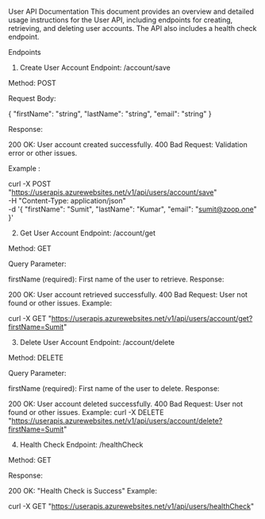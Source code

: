 User API Documentation
This document provides an overview and detailed usage instructions for the User API, including endpoints for creating, retrieving, and deleting user accounts. The API also includes a health check endpoint.

Endpoints
1. Create User Account
Endpoint: /account/save

Method: POST

Request Body:

{
  "firstName": "string",
  "lastName": "string",
  "email": "string"
}

Response:

200 OK: User account created successfully.
400 Bad Request: Validation error or other issues.

Example :

curl -X POST "https://userapis.azurewebsites.net/v1/api/users/account/save" \
-H "Content-Type: application/json" \
-d '{
  "firstName": "Sumit",
  "lastName": "Kumar",
  "email": "sumit@zoop.one"
}'


2. Get User Account
Endpoint: /account/get

Method: GET

Query Parameter:

firstName (required): First name of the user to retrieve.
Response:

200 OK: User account retrieved successfully.
400 Bad Request: User not found or other issues.
Example:

curl -X GET "https://userapis.azurewebsites.net/v1/api/users/account/get?firstName=Sumit"


3. Delete User Account
Endpoint: /account/delete

Method: DELETE

Query Parameter:

firstName (required): First name of the user to delete.
Response:

200 OK: User account deleted successfully.
400 Bad Request: User not found or other issues.
Example:
curl -X DELETE "https://userapis.azurewebsites.net/v1/api/users/account/delete?firstName=Sumit"


4. Health Check
Endpoint: /healthCheck

Method: GET

Response:

200 OK: "Health Check is Success"
Example:

curl -X GET "https://userapis.azurewebsites.net/v1/api/users/healthCheck"
